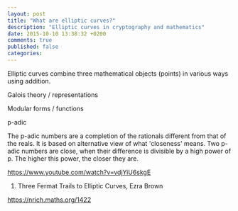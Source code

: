 ```yaml
---
layout: post
title: "What are elliptic curves?"
description: "Elliptic curves in cryptography and mathematics"
date: 2015-10-10 13:38:32 +0200
comments: true
published: false
categories:
---
```


Elliptic curves combine three mathematical objects (points) in various ways using addition.



Galois theory / representations

Modular forms / functions

p-adic

The p-adic numbers are a completion of the rationals different from that of the reals. It is based on alternative view of what 'closeness' means. Two p-adic numbers are close, when their difference is divisible by a high power of p. The higher this power, the closer they are.

https://www.youtube.com/watch?v=vdjYiU6skgE


1. Three Fermat Trails to Elliptic Curves, Ezra Brown

https://nrich.maths.org/1422

